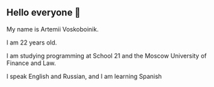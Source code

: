 ## Hello everyone 👋

My name is Artemii Voskoboinik.  
  
I am 22 years old.  
  
I am studying programming at School 21 and the Moscow University of Finance and Law.  
  
I speak English and Russian, and I am learning Spanish  



<!--
**ppheizi/ppheizi** is a ✨ _special_ ✨ repository because its `README.md` (this file) appears on your GitHub profile.

Here are some ideas to get you started:

- 🔭 I’m currently working on ...
- 🌱 I’m currently learning ...
- 👯 I’m looking to collaborate on ...
- 🤔 I’m looking for help with ...
- 💬 Ask me about ...
- 📫 How to reach me: ...
- 😄 Pronouns: ...
- ⚡ Fun fact: ...
-->
